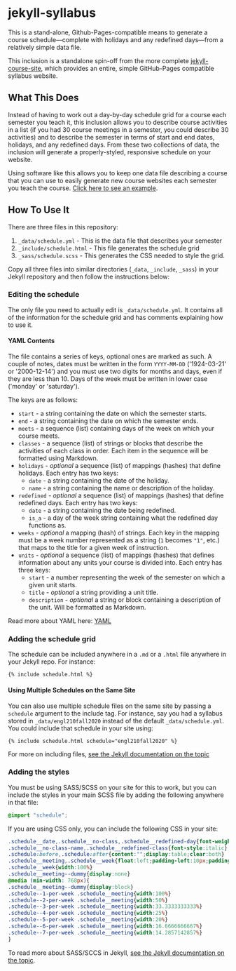 # jekyll-syllabus

This is a stand-alone, Github-Pages-compatible means to generate a course schedule—complete with holidays and any redefined days—from a relatively simple data file.

This inclusion is a standalone spin-off from the more complete [jekyll-course-site](https://github.com/oncomouse/jekyll-course-site), which provides an entire, simple GitHub-Pages compatible syllabus website.

## What This Does

Instead of having to work out a day-by-day schedule grid for a course each semester you teach it, this inclusion allows you to describe course activities in a list (if you had 30 course meetings in a semester, you could describe 30 activities) and to describe the semester in terms of start and end dates, holidays, and any redefined days. From these two collections of data, the inclusion will generate a properly-styled, responsive schedule on your website.

Using software like this allows you to keep one data file describing a course that you can use to easily generate new course websites each semester you teach the course. [Click here to see an example](https://oncomouse.github.io/jekyll-syllabus/).

## How To Use It

There are three files in this repository:

1. `_data/schedule.yml` - This is the data file that describes your semester
1. `_include/schedule.html` - This file generates the schedule grid
1. `_sass/schedule.scss` - This generates the CSS needed to style the grid.

Copy all three files into similar directories (`_data`, `_include`, `_sass`) in your Jekyll repository and then follow the instructions below:

### Editing the schedule

The only file you need to actually edit is `_data/schedule.yml`. It contains all of the information for the schedule grid and has comments explaining how to use it.

#### YAML Contents

The file contains a series of keys, optional ones are marked as such. A couple of notes, dates must be written in the form `YYYY-MM-DD` ('1924-03-21' or '2000-12-14') and you must use two digits for months and days, even if they are less than 10. Days of the week must be written in lower case ('monday' or 'saturday').

The keys are as follows:

* `start` - a string containing the date on which the semester starts.
* `end` - a string containing the date on which the semester ends.
* `meets` - a sequence (list) containing days of the week on which your course meets.
* `classes` - a sequence (list) of strings or blocks that describe the activities of each class in order. Each item in the sequence will be formatted using Markdown.
* `holidays` - *optional* a sequence (list) of mappings (hashes) that define holidays. Each entry has two keys:
	* `date` - a string containing the date of the holiday.
	* `name` - a string containing the name or description of the holiday.
* `redefined` - *optional* a sequence (list) of mappings (hashes) that define redefined days. Each entry has two keys:
	* `date` - a string containing the date being redefined.
	* `is_a` - a day of the week string containing what the redefined day functions as.
* `weeks` - *optional* a mapping (hash) of strings. Each key in the mapping must be a week number represented as a string (`1` becomes `"1"`, etc.) that maps to the title for a given week of instruction.
* `units` - *optional* a sequence (list) of mappings (hashes) that defines information about any units your course is divided into. Each entry has three keys:
	* `start` - a number representing the week of the semester on which a given unit starts.
	* `title` - *optional* a string providing a unit title.
	* `description` - *optional* a string or block containing a description of the unit. Will be formatted as Markdown.

Read more about YAML here: [YAML](https://yaml.org/)

### Adding the schedule grid

The schedule can be included anywhere in a `.md` or a `.html` file anywhere in your Jekyll repo. For instance:

~~~liquid
{% include schedule.html %}
~~~

#### Using Multiple Schedules on the Same Site

You can also use multiple schedule files on the same site by passing a `schedule` argument to the include tag. For instance, say you had a syllabus stored in `_data/engl210fall2020` instead of the default `_data/schedule.yml`. You could include that schedule in your site using:

~~~liquid
{% include schedule.html schedule="engl210fall2020" %}
~~~

For more on including files, [see the Jekyll documentation on the topic](https://jekyllrb.com/docs/includes/)

### Adding the styles

You must be using SASS/SCSS on your site for this to work, but you can include the styles in your main SCSS file by adding the following anywhere in that file:

~~~scss
@import "schedule";
~~~

If you are using CSS only, you can include the following CSS in your site:

~~~css
.schedule__date,.schedule__no-class,.schedule__redefined-day{font-weight:700}
.schedule__no-class-name,.schedule__redefined-class{font-style:italic}
.schedule:before,.schedule:after{content:"";display:table;clear:both}
.schedule__meeting,.schedule__week{float:left;padding-left:10px;padding-right:10px}
.schedule__week{width:100%}
.schedule__meeting--dummy{display:none}
@media (min-width: 768px){
.schedule__meeting--dummy{display:block}
.schedule--1-per-week .schedule__meeting{width:100%}
.schedule--2-per-week .schedule__meeting{width:50%}
.schedule--3-per-week .schedule__meeting{width:33.3333333333%}
.schedule--4-per-week .schedule__meeting{width:25%}
.schedule--5-per-week .schedule__meeting{width:20%}
.schedule--6-per-week .schedule__meeting{width:16.6666666667%}
.schedule--7-per-week .schedule__meeting{width:14.2857142857%}
}
~~~

To read more about SASS/SCCS in Jekyll, [see the Jekyll documentation on the topic](https://jekyllrb.com/docs/assets/#sassscss).

